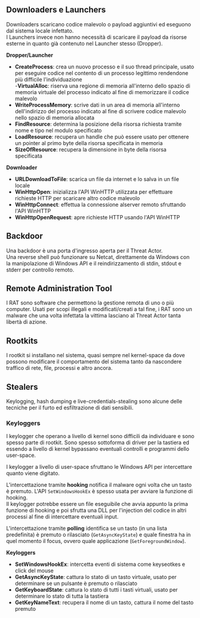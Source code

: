 ## Downloaders e Launchers

Downloaders scaricano codice malevolo o payload aggiuntivi ed eseguono dal sistema locale infettato.  
I Launchers invece non hanno necessità di scaricare il payload da risorse esterne in quanto già contenuto nel Launcher stesso (Dropper).

**Dropper/Launcher**
- **CreateProcess**: crea un nuovo processo e il suo thread principale, usato per eseguire codice nel contento di un processo legittimo rendendone più difficile l'individuazione  
-**VirtualAlloc**: riserva una regione di memoria all'interno dello spazio di memoria virtuale del processo indicato al fine di memorizzare il codice malevolo
- **WriteProcessMemory**: scrive dati in un area di memoria all'interno dell'indirizzo del processo indicato al fine di scrivere codice malevolo nello spazio di memoria allocata
- **FindResource**: determina la posizione della risorsa richiesta tramite nome e tipo nel modulo specificato  
- **LoadResource**: recupera un handle che può essere usato per ottenere un pointer al primo byte della risorsa specificata in memoria  
- **SizeOfResource**: recupera la dimensione in byte della risorsa specificata

**Downloader**  
- **URLDownloadToFile**: scarica un file da internet e lo salva in un file locale
- **WinHttpOpen**: inizializza l'API WinHTTP utilizzata per effettuare richieste HTTP per scaricare altro codice malevolo
- **WinHttpConnect**: effettua la connessione alserver remoto sfruttando l'API WinHTTP
- **WinHttpOpenRequest**: apre richieste HTTP usando l'API WinHTTP

## Backdoor

Una backdoor è una porta d'ingresso aperta per il Threat Actor.  
Una reverse shell può funzionare su Netcat, direttamente da Windows con la manipolazione di Windows API e il reindirizzamento di stdin, stdout e stderr per controllo remoto.

## Remote Administration Tool

I RAT sono software che permettono la gestione remota di uno o più computer. Usati per scopi illegali e modificati/creati a tal fine, i RAT sono un malware che una volta infettata la vittima lasciano al Threat Actor tanta libertà di azione.

## Rootkits

I rootkit si installano nel sistema, quasi sempre nel kernel-space da dove possono modificare il comportamento del sistema tanto da nascondere traffico di rete, file, processi e altro ancora.

## Stealers

Keylogging, hash dumping e live-credentials-stealing sono alcune delle tecniche per il furto ed esfiltrazione di dati sensibili.

### Keyloggers

I keylogger che operano a livello di kernel sono difficili da individuare e sono spesso parte di rootkit. Sono spesso sottoforma di driver per la tastiera ed essendo a livello di kernel bypassano eventuali controlli e programmi dello user-space.

I keylogger a livello di user-space sfruttano le Windows API per intercettare quanto viene digitato.  

L'intercettazione tramite **hooking** notifica il malware ogni volta che un tasto è premuto. L'API `SetWindowsHookEx` è spesso usata per avviare la funzione di hooking.  
Il keylogger potrebbe essere un file eseguibile che avvia appunto la prima funzione di hooking e poi sfrutta una DLL per l'injection del codice in altri processi al fine di intercettare eventuali input.

L'intercettazione tramite **polling** identifica se un tasto (in una lista predefinita) è premuto o rilasciato (`GetAsyncKeyState`) e quale finestra ha in quel momento il focus, ovvero quale applicazione (`GetForegroundWindow`).  

**Keyloggers**
- **SetWindowsHookEx**: intercetta eventi di sistema come keyseotkes e click del mouse
- **GetAsyncKeyState**: cattura lo stato di un tasto virtuale, usato per determinare se un pulsante è premuto o rilasciato
- **GetKeyboardState**: cattura lo stato di tutti i tasti virtuali, usato per determinare lo stato di tutta la tastiera
- **GetKeyNameText**: recupera il nome di un tasto, cattura il nome del tasto premuto
